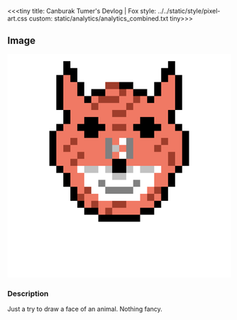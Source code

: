 <<<tiny
title: Canburak Tumer's Devlog | Fox
style: ../../static/style/pixel-art.css
custom: static/analytics/analytics_combined.txt
tiny>>>

## Image
![](../../static/pixel-art/Fox-v1.gif)

### Description
Just a try to draw a face of an animal. Nothing fancy.
